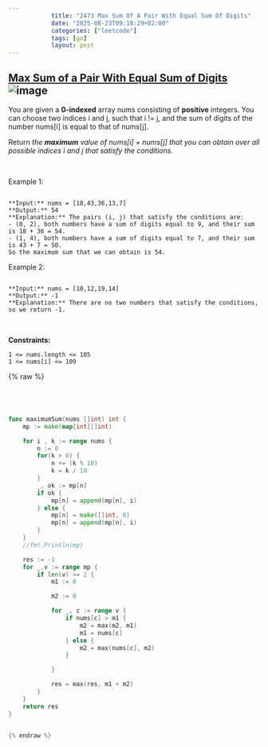```yaml
---
            title: "2473 Max Sum Of A Pair With Equal Sum Of Digits"
            date: "2025-08-23T09:18:29+02:00"
            categories: ["leetcode"]
            tags: [go]
            layout: post
---
```

            
## [Max Sum of a Pair With Equal Sum of Digits](https://leetcode.com/problems/max-sum-of-a-pair-with-equal-sum-of-digits) ![image](https://img.shields.io/badge/Difficulty-Medium-orange)

You are given a **0-indexed** array nums consisting of **positive** integers. You can choose two indices i and j, such that i != j, and the sum of digits of the number nums[i] is equal to that of nums[j].

Return *the **maximum** value of *nums[i] + nums[j]* that you can obtain over all possible indices *i* and *j* that satisfy the conditions.*

 

Example 1:

```

**Input:** nums = [18,43,36,13,7]
**Output:** 54
**Explanation:** The pairs (i, j) that satisfy the conditions are:
- (0, 2), both numbers have a sum of digits equal to 9, and their sum is 18 + 36 = 54.
- (1, 4), both numbers have a sum of digits equal to 7, and their sum is 43 + 7 = 50.
So the maximum sum that we can obtain is 54.

```

Example 2:

```

**Input:** nums = [10,12,19,14]
**Output:** -1
**Explanation:** There are no two numbers that satisfy the conditions, so we return -1.

```

 

**Constraints:**

	1 <= nums.length <= 105
	1 <= nums[i] <= 109

{% raw %}


```go




func maximumSum(nums []int) int {
    mp := make(map[int][]int)

    for i , k := range nums {
        n := 0
        for(k > 0) {
            n += (k % 10)
            k = k / 10
        }
        _, ok := mp[n]
        if ok {
            mp[n] = append(mp[n], i)
        } else {
            mp[n] = make([]int, 0)
            mp[n] = append(mp[n], i)
        }
    }
    //fmt.Println(mp)

    res := -1
    for _,v := range mp {
        if len(v) >= 2 {
            m1 := 0

            m2 := 0

            for _, c := range v {
                if nums[c] > m1 {
                    m2 = max(m2, m1)
                    m1 = nums[c]
                } else {
                    m2 = max(nums[c], m2)
                }

            }

            res = max(res, m1 + m2)
        }
    }
    return res
}


{% endraw %}
```
